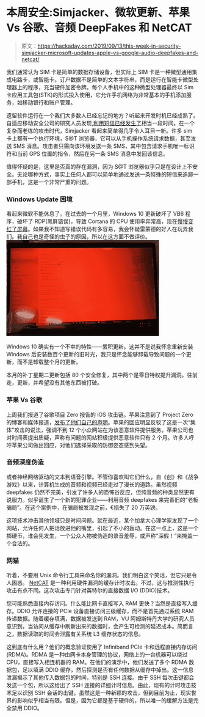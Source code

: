 # 本周安全:Simjacker、微软更新、苹果 Vs 谷歌、音频 DeepFakes 和 NetCAT

> 原文：<https://hackaday.com/2019/09/13/this-week-in-security-simjacker-microsoft-updates-apple-vs-google-audio-deepfakes-and-netcat/>

我们通常认为 SIM 卡是简单的数据存储设备，但实际上 SIM 卡是一种微型通用集成电路卡，或智能卡。订户数据不是简单的文本字符串，而是运行在智能卡微型处理器上的程序，充当硬件加密令牌。每个人手机中的这种微型处理器最终以 Sim 卡应用工具包(STK)的形式投入使用，它允许手机网络为非常基本的手机添加服务，如移动银行和账户管理。

遗留软件运行在一个我们大多数人已经忘记的地方？听起来开发时机已经成熟了。自适应移动安全公司的研究人员发现,[利用短信已经发生了](https://www.adaptivemobile.com/blog/simjacker-next-generation-spying-over-mobile)相当一段时间。在一个复杂而老练的攻击时代，Simjacker 看起来简单得几乎令人耳目一新。许多 sim 卡上都有一个执行环境，S@T 浏览器，它可以从手机操作系统请求数据，甚至发送 SMS 消息。攻击者只需向该环境发送一条 SMS，其中包含请求手机唯一标识符和当前 GPS 位置的指令，然后在另一条 SMS 消息中发回该信息。

值得怀疑的是，这里是否真的存在漏洞，因为 S@T 浏览器似乎只是在设计上不安全。无论哪种方式，事实上任何人都可以简单地通过发送一条特殊的短信来追踪一部手机，这是一个非常严重的问题。

### Windows Update 困境

看起来微软不能休息了。在过去的一个月里，Windows 10 更新破坏了 VB6 程序，破坏了 RDP(黑屏错误)，导致 Cortana 的 CPU 使用率异常高，现在[慢慢变红了屏幕](https://www.forbes.com/sites/gordonkelly/2019/09/10/microsoft-windows-10-update-problem-red-screen-warning-upgrade-windows-10/#268a7b9a10c8)。如果我不知道写错误代码有多容易，我会怀疑雷蒙德的好人在玩弄我们。我自己也是奇怪的虫子的原因，所以在这方面不做评价。![](img/4cf841b875aeec6197a68e2e4c70529c.png)

Windows 10 确实有一个不幸的特性——累积更新。这并不是说我怀念重新安装 Windows 后安装数百个更新的旧时光，我只是怀念能够卸载导致问题的一个更新，而不是卸载整个月的更新。

本月的补丁星期二更新包括 80 个安全修复，其中两个是零日特权提升漏洞。往前走，更新，并希望没有其他东西被打破。

### 苹果 Vs 谷歌

上周我们报道了谷歌项目 Zero 报告的 iOS 攻击链。苹果注意到了 Project Zero 的博客和媒体报道，[发布了他们自己的声明](https://www.apple.com/newsroom/2019/09/a-message-about-ios-security/)。苹果的回应明显反驳了这是一次“集体”攻击的说法，强调不到 12 个小众网站在为该恶意软件提供服务。苹果公司也对时间表提出质疑，声称有问题的网站积极提供恶意软件只有 2 个月。许多人呼吁苹果公司做出回应，对他们选择采取的防御姿态感到失望。

### 音频深度伪造

或者神经网络驱动的文本到语音引擎。不管你喜欢叫它们什么，自《创》和《战争游戏》以来，计算机生成的音频和视频已经走过了漫长的道路。虽然视频 deepfakes 仍然不完美，引发了许多人的恐怖谷反应，但纯音频的种类显然更有说服力。似乎诞生了一个新的犯罪企业——利用音频 deepfakes 来完善旧的“老板骗局”。在这个案例中，在骗局被发现之前，€损失了 20 万英镑。

这项技术冲击其他领域只是时间问题。就在最近，某个加拿大心理学家发现了一个网站，允许任何人把话放进他的嘴里，引起了不小的轰动。在这一点上，这是一个掷硬币，谁会先发生，一个公众人物被伪造的录音羞辱，或声称“深假！”来掩盖一个合法的。

### 网猫

听着，不要用 Unix 命令行工具来命名你的漏洞。我们明白这个笑话，但它只是令人困惑。 [NetCAT](https://www.vusec.net/projects/netcat/) 是一种利用硬件漏洞的缓存计时攻击。不过，这与推测性执行攻击有点不同。这次攻击专门针对英特尔的直接数据 I/O (DDIO)技术。

您可能熟悉直接内存访问。什么能比网卡直接写入 RAM 更快？当然是直接写入缓存。DDIO 允许连接的 PCIe 设备直接访问三级缓存，而不是首先通过系统 RAM 传递数据。随着缓存填满，数据被发送到 RAM，VU 阿姆斯特丹大学的研究人员意识到，当访问从缓存中刷新出来的数据时，会产生可检测的延迟成本。简而言之，数据读取的时间会泄露有关系统 L3 缓存状态的信息。

这到底有什么用？他们的概念验证使用了 Infiniband PCIe 卡和远程直接内存访问(RDMA)。RDMA 是一种由网卡本身管理的协议，网络上的一台机器可以绕过 CPU，直接写入相连机器的 RAM。在他们的演示中，他们发送了多个 RDMA 数据包，足以填满 DDIO 缓存，然后探测是否有任何数据从缓存中掉出。这一信息泄漏揭示了其他传入数据包的时间，特别是 SSH 连接。由于 SSH 每次击键都会发送一个包，所以这给出了 SSH 连接的详细计时信息。由此，现有的计时攻击技术足以识别 SSH 会话的击键。虽然这是一种新颖的攻击，但到目前为止，现实世界的影响似乎相当有限。但是，因为它都是基于硬件的，所以唯一的缓解方法是完全禁用 DDIO。